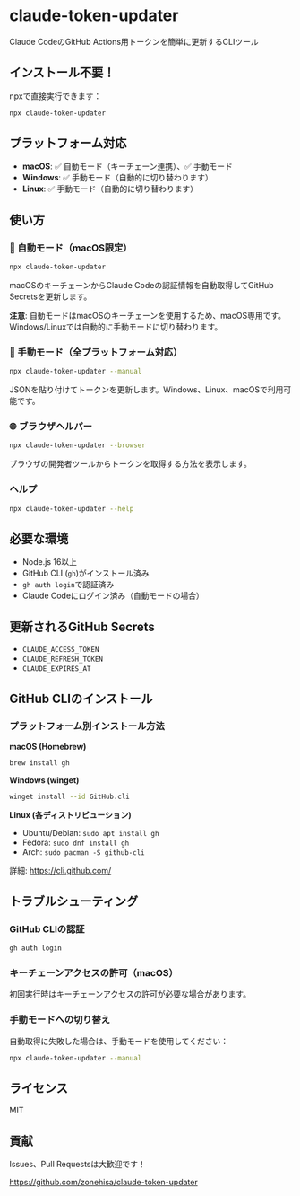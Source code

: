 # claude-token-updater

Claude CodeのGitHub Actions用トークンを簡単に更新するCLIツール

## インストール不要！

npxで直接実行できます：

```bash
npx claude-token-updater
```

## プラットフォーム対応

- **macOS**: ✅ 自動モード（キーチェーン連携）、✅ 手動モード
- **Windows**: ✅ 手動モード（自動的に切り替わります）
- **Linux**: ✅ 手動モード（自動的に切り替わります）

## 使い方

### 🎯 自動モード（macOS限定）

```bash
npx claude-token-updater
```

macOSのキーチェーンからClaude Codeの認証情報を自動取得してGitHub Secretsを更新します。

**注意**: 自動モードはmacOSのキーチェーンを使用するため、macOS専用です。Windows/Linuxでは自動的に手動モードに切り替わります。

### 📝 手動モード（全プラットフォーム対応）

```bash
npx claude-token-updater --manual
```

JSONを貼り付けてトークンを更新します。Windows、Linux、macOSで利用可能です。

### 🌐 ブラウザヘルパー

```bash
npx claude-token-updater --browser
```

ブラウザの開発者ツールからトークンを取得する方法を表示します。

### ヘルプ

```bash
npx claude-token-updater --help
```

## 必要な環境

- Node.js 16以上
- GitHub CLI (`gh`)がインストール済み
- `gh auth login`で認証済み
- Claude Codeにログイン済み（自動モードの場合）

## 更新されるGitHub Secrets

- `CLAUDE_ACCESS_TOKEN`
- `CLAUDE_REFRESH_TOKEN`
- `CLAUDE_EXPIRES_AT`

## GitHub CLIのインストール

### プラットフォーム別インストール方法

**macOS (Homebrew)**
```bash
brew install gh
```

**Windows (winget)**
```bash
winget install --id GitHub.cli
```

**Linux (各ディストリビューション)**
- Ubuntu/Debian: `sudo apt install gh`
- Fedora: `sudo dnf install gh`
- Arch: `sudo pacman -S github-cli`

詳細: https://cli.github.com/

## トラブルシューティング

### GitHub CLIの認証

```bash
gh auth login
```

### キーチェーンアクセスの許可（macOS）

初回実行時はキーチェーンアクセスの許可が必要な場合があります。

### 手動モードへの切り替え

自動取得に失敗した場合は、手動モードを使用してください：

```bash
npx claude-token-updater --manual
```

## ライセンス

MIT

## 貢献

Issues、Pull Requestsは大歓迎です！

https://github.com/zonehisa/claude-token-updater